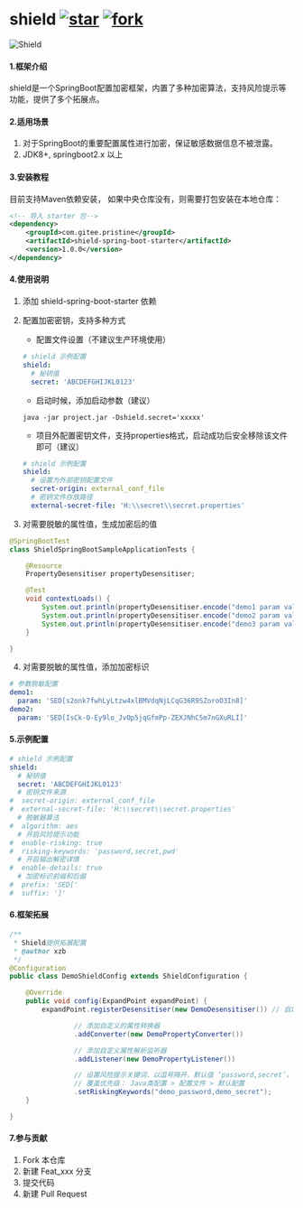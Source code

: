 # shield <a href='https://gitee.com/xu_zhibin/shield/stargazers'><img src='https://gitee.com/xu_zhibin/shield/badge/star.svg?theme=white' alt='star'></img></a> <a href='https://gitee.com/xu_zhibin/shield/members'><img src='https://gitee.com/xu_zhibin/shield/badge/fork.svg?theme=dark' alt='fork'></img></a>
![Shield](https://gitee.com/xu_zhibin/shield/raw/master/docs/shield.png)

#### 1.框架介绍 
shield是一个SpringBoot配置加密框架，内置了多种加密算法，支持风险提示等功能，提供了多个拓展点。

#### 2.适用场景
1. 对于SpringBoot的重要配置属性进行加密，保证敏感数据信息不被泄露。
2. JDK8+, springboot2.x 以上

#### 3.安装教程

目前支持Maven依赖安装， 如果中央仓库没有，则需要打包安装在本地仓库：

~~~xml
<!-- 导入 starter 包-->
<dependency>
    <groupId>com.gitee.pristine</groupId>
    <artifactId>shield-spring-boot-starter</artifactId>
    <version>1.0.0</version>
</dependency>
~~~

#### 4.使用说明

1.  添加 shield-spring-boot-starter 依赖

2.  配置加密密钥，支持多种方式
    - 配置文件设置（不建议生产环境使用）
    ~~~yaml
    # shield 示例配置
    shield:
      # 秘钥值
      secret: 'ABCDEFGHIJKL0123'
    ~~~
    
    - 启动时候，添加启动参数（建议）
    ~~~shell script
    java -jar project.jar -Dshield.secret='xxxxx'
    ~~~
    
    - 项目外配置密钥文件，支持properties格式，启动成功后安全移除该文件即可（建议）
    ~~~yaml
    # shield 示例配置
    shield:
      # 设置为外部密钥配置文件
      secret-origin: external_conf_file
      # 密钥文件存放路径
      external-secret-file: 'H:\\secret\\secret.properties'
    ~~~
    
3.  对需要脱敏的属性值，生成加密后的值
~~~java
@SpringBootTest
class ShieldSpringBootSampleApplicationTests {

    @Resource
    PropertyDesensitiser propertyDesensitiser;

    @Test
    void contextLoads() {
        System.out.println(propertyDesensitiser.encode("demo1 param value"));
        System.out.println(propertyDesensitiser.encode("demo2 param value"));
        System.out.println(propertyDesensitiser.encode("demo3 param value"));
    }

}
~~~

4.  对需要脱敏的属性值，添加加密标识
~~~yaml
# 参数脱敏配置
demo1:
  param: 'SED[s2onk7fwhLyLtzw4xlBMVdqNjLCqG36R9SZoroO3In8]'
demo2:
  param: 'SED[IsCk-O-Ey9lo_JvOp5jqGfmPp-ZEXJNhC5m7nGXuRLI]'
~~~

#### 5.示例配置
~~~yaml
# shield 示例配置
shield:
  # 秘钥值
  secret: 'ABCDEFGHIJKL0123'
  # 密钥文件来源
#  secret-origin: external_conf_file
#  external-secret-file: 'H:\\secret\\secret.properties'
  # 脱敏器算法
#  algorithm: aes
  # 开启风险提示功能
#  enable-risking: true
#  risking-keywords: 'password,secret,pwd'
  # 开启输出解密详情
#  enable-details: true
  # 加密标识前缀和后缀
#  prefix: 'SED['
#  suffix: ']'
~~~

#### 6.框架拓展
~~~java
/**
 * Shield提供拓展配置
 * @author xzb
 */
@Configuration
public class DemoShieldConfig extends ShieldConfiguration {

    @Override
    public void config(ExpandPoint expandPoint) {
        expandPoint.registerDesensitiser(new DemoDesensitiser()) // 自定义脱敏器

                // 添加自定义的属性转换器
                .addConverter(new DemoPropertyConverter())

                // 添加自定义属性解析监听器
                .addListener(new DemoPropertyListener())

                // 设置风险提示关键词，以逗号隔开，默认值 ‘password,secret’，
                // 覆盖优先级： Java类配置 > 配置文件 > 默认配置
                .setRiskingKeywords("demo_password,demo_secret");
    }

}
~~~

#### 7.参与贡献

1.  Fork 本仓库
2.  新建 Feat_xxx 分支
3.  提交代码
4.  新建 Pull Request



